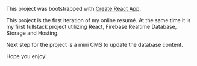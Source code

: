 This project was bootstrapped with [Create React App](https://github.com/facebook/create-react-app).

This project is the first iteration of my online resumé. 
At the same time it is my first fullstack project utilizing React, Firebase Realtime Database, Storage and Hosting.

Next step for the project is a mini CMS to update the database content. 

Hope you enjoy!
